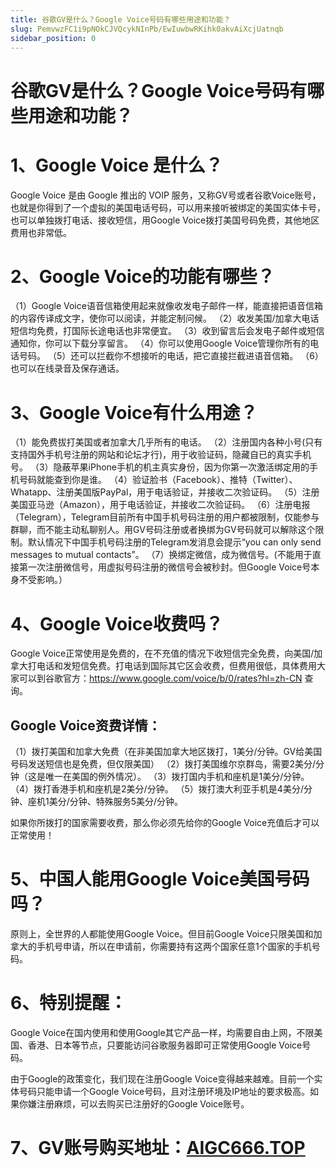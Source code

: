 ```yaml
---
title: 谷歌GV是什么？Google Voice号码有哪些用途和功能？
slug: PemvwzFC1i9pNOkCJVQcykNInPb/EwIuwbwRKihk0akvAiXcjUatnqb
sidebar_position: 0
---
```



# 谷歌GV是什么？Google Voice号码有哪些用途和功能？

# 1、Google Voice 是什么？

Google Voice 是由 Google 推出的 VOIP 服务，又称GV号或者谷歌Voice账号，也就是你得到了一个虚拟的美国电话号码，可以用来接听被绑定的美国实体卡号，也可以单独拨打电话、接收短信，用Google Voice拨打美国号码免费，其他地区费用也非常低。

# 2、Google Voice的功能有哪些？

（1）Google Voice语音信箱使用起来就像收发电子邮件一样，能直接把语音信箱的内容传译成文字，使你可以阅读，并能定制问候。
（2）收发美国/加拿大电话短信均免费，打国际长途电话也非常便宜。
（3）收到留言后会发电子邮件或短信通知你，你可以下载分享留言。
（4）你可以使用Google Voice管理你所有的电话号码。
（5）还可以拦截你不想接听的电话，把它直接拦截进语音信箱。
（6）也可以在线录音及保存通话。

# 3、Google Voice有什么用途？

（1）能免费拔打美国或者加拿大几乎所有的电话。
（2）注册国内各种小号(只有支持国外手机号注册的网站和论坛才行)，用于收验证码，隐藏自已的真实手机号。
（3）隐蔽苹果iPhone手机的机主真实身份，因为你第一次激活绑定用的手机号码就能查到你是谁。
（4）验证脸书（Facebook）、推特（Twitter）、Whatapp、注册美国版PayPal，用于电话验证，并接收二次验证码。
（5）注册美国亚马逊（Amazon），用于电话验证，并接收二次验证码。
（6）注册电报（Telegram），Telegram目前所有中国手机号码注册的用户都被限制，仅能参与群聊，而不能主动私聊别人。用GV号码注册或者换绑为GV号码就可以解除这个限制。默认情况下中国手机号码注册的Telegram发消息会提示“you can only send messages to mutual contacts”。
（7）换绑定微信，成为微信号。(不能用于直接第一次注册微信号，用虚拟号码注册的微信号会被秒封。但Google Voice号本身不受影响。）

# 4、Google Voice收费吗？

Google Voice正常使用是免费的，在不充值的情况下收短信完全免费，向美国/加拿大打电话和发短信免费。打电话到国际其它区会收费，但费用很低，具体费用大家可以到谷歌官方：https://www.google.com/voice/b/0/rates?hl=zh-CN 查询。

## Google Voice资费详情：

（1）拨打美国和加拿大免费（在非美国加拿大地区拨打，1美分/分钟。GV给美国号码发送短信也是免费，但仅限美国）
（2）拨打美国维尔京群岛，需要2美分/分钟（这是唯一在美国的例外情况）。
（3）拨打国内手机和座机是1美分/分钟。
（4）拨打香港手机和座机是2美分/分钟。
（5）拨打澳大利亚手机是4美分/分钟、座机1美分/分钟、特殊服务5美分/分钟。

如果你所拨打的国家需要收费，那么你必须先给你的Google Voice充值后才可以正常使用！

# 5、中国人能用Google Voice美国号码吗？

原则上，全世界的人都能使用Google Voice。但目前Google Voice只限美国和加拿大的手机号申请，所以在申请前，你需要持有这两个国家任意1个国家的手机号码。

# 6、特别提醒：

Google Voice在国内使用和使用Google其它产品一样，均需要自由上网，不限美国、香港、日本等节点，只要能访问谷歌服务器即可正常使用Google Voice号码。

由于Google的政策变化，我们现在注册Google Voice变得越来越难。目前一个实体号码只能申请一个Google Voice号码，且对注册环境及IP地址的要求极高。如果你嫌注册麻烦，可以去购买已注册好的Google Voice账号。

# 7、GV账号购买地址：[AIGC666.TOP](https://aigc666.top/)

